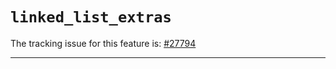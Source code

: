 # `linked_list_extras`

The tracking issue for this feature is: [#27794]

[#27794]: https://github.com/rust-lang/rust/issues/27794

------------------------
